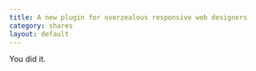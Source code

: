 ```yaml
---
title: A new plugin for overzealous responsive web designers
category: shares
layout: default
---
```


You did it.
